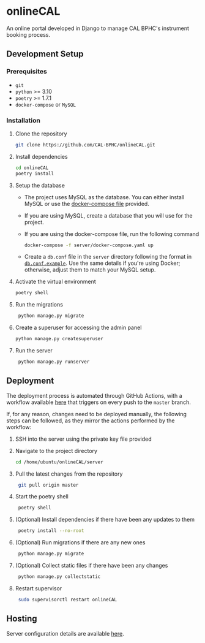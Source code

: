 # onlineCAL

An online portal developed in Django to manage CAL BPHC's instrument booking process.

## Development Setup

### Prerequisites

- `git`
- `python` >= 3.10
- `poetry` >= 1.7.1
- `docker-compose` or `MySQL`

### Installation

1. Clone the repository

   ```bash
   git clone https://github.com/CAL-BPHC/onlineCAL.git
   ```

2. Install dependencies

   ```bash
   cd onlineCAL
   poetry install
   ```

3. Setup the database

   - The project uses MySQL as the database. You can either install MySQL or use the [docker-compose file](https://github.com/CAL-BPHC/onlineCAL/blob/master/server/docker-compose.yaml) provided.

   - If you are using MySQL, create a database that you will use for the project.

   - If you are using the docker-compose file, run the following command

     ```bash
     docker-compose -f server/docker-compose.yaml up
     ```

   - Create a `db.conf` file in the `server` directory following the format in [`db.conf.example`](https://github.com/CAL-BPHC/onlineCAL/blob/master/server/db.conf.example). Use the same details if you're using Docker; otherwise, adjust them to match your MySQL setup.

4. Activate the virtual environment

   ```bash
   poetry shell
   ```

5. Run the migrations

   ```bash
    python manage.py migrate
   ```

6. Create a superuser for accessing the admin panel

   ```bash
   python manage.py createsuperuser
   ```

7. Run the server

   ```bash
    python manage.py runserver
   ```

## Deployment

The deployment process is automated through GitHub Actions, with a workflow available [here](https://github.com/CAL-BPHC/onlineCAL/blob/master/.github/workflows/deploy.yml) that triggers on every push to the `master` branch.

If, for any reason, changes need to be deployed manually, the following steps can be followed, as they mirror the actions performed by the workflow:

1. SSH into the server using the private key file provided
2. Navigate to the project directory

   ```bash
   cd /home/ubuntu/onlineCAL/server
   ```

3. Pull the latest changes from the repository

   ```bash
    git pull origin master
   ```

4. Start the poetry shell

   ```bash
    poetry shell
   ```

5. (Optional) Install dependencies if there have been any updates to them

   ```bash
    poetry install --no-root
   ```

6. (Optional) Run migrations if there are any new ones

   ```bash
    python manage.py migrate
   ```

7. (Optional) Collect static files if there have been any changes

   ```bash
    python manage.py collectstatic
   ```

8. Restart supervisor

   ```bash
    sudo supervisorctl restart onlineCAL
   ```

## Hosting

Server configuration details are available [here](https://drive.google.com/drive/folders/1E3XOwm7TdjcMoLt7LjvtM0ODzSZpveAT?usp=sharing).
